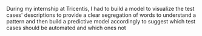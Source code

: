 During my internship at Tricentis, I had to build a model to visualize the test cases' descriptions 
to provide a clear segregation of words to understand a pattern and then build a predictive model accordingly 
to suggest which test cases should be automated and which ones not
